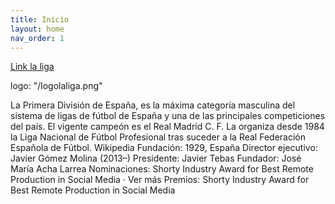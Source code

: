 ```yaml
---
title: Inicio
layout: home
nav_order: 1
---
```



[Link la liga](https://www.laliga.com/es-GB)



logo: "/logolaliga.png"


La Primera División de España, es la máxima categoría masculina del sistema de ligas de fútbol de España y una de las principales competiciones del país. El vigente campeón es el Real Madrid C. F. La organiza desde 1984 la Liga Nacional de Fútbol Profesional tras suceder a la Real Federación Española de Fútbol. Wikipedia
Fundación: 1929, España
Director ejecutivo: Javier Gómez Molina (2013–)
Presidente: Javier Tebas
Fundador: José María Acha Larrea
Nominaciones: Shorty Industry Award for Best Remote Production in Social Media · Ver más
Premios: Shorty Industry Award for Best Remote Production in Social Media
